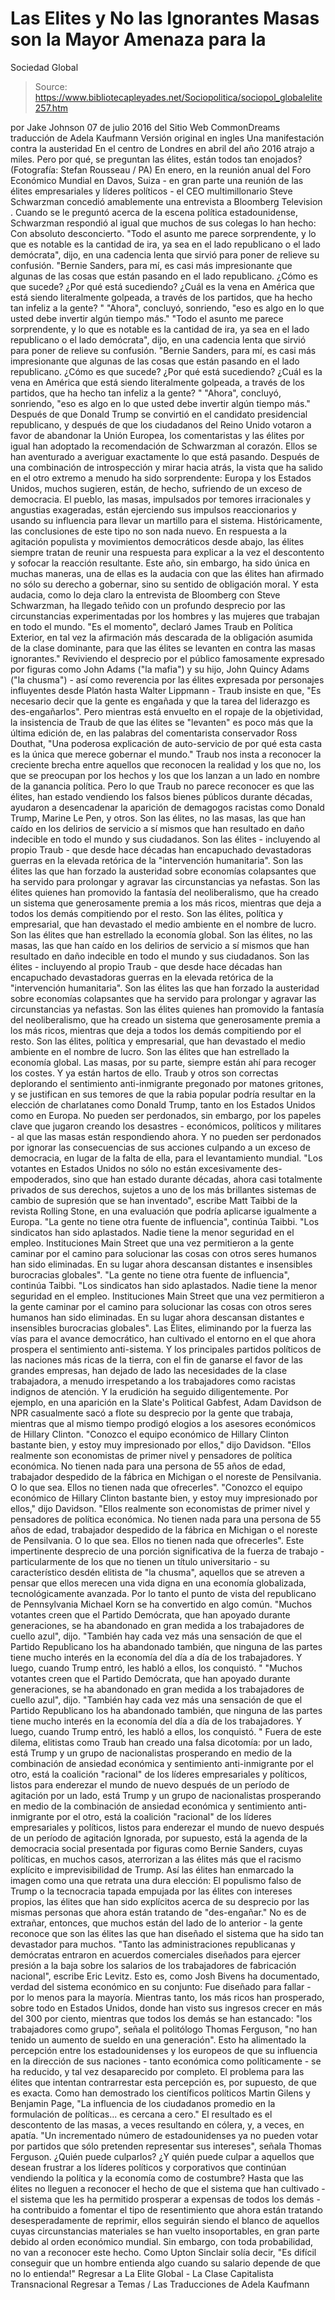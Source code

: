 # Las Elites y No las Ignorantes Masas son la Mayor Amenaza para la 
Sociedad Global

> Source: https://www.bibliotecapleyades.net/Sociopolitica/sociopol_globalelite257.htm

por Jake Johnson 07 de julio 2016
del Sitio Web CommonDreams
traducción de Adela Kaufmann Versión original en ingles
Una manifestación contra la austeridad
En el centro de Londres en abril del año 2016 atrajo a miles.
Pero por qué, se preguntan las élites, están todos tan enojados?
(Fotografía: Stefan Rousseau / PA)
En enero, en la reunión anual del Foro Económico Mundial en Davos, Suiza - en gran parte una reunión de las élites empresariales y líderes políticos - el CEO multimillonario Steve Schwarzman concedió amablemente una entrevista a Bloomberg Television .
Cuando se le preguntó acerca de la escena política estadounidense, Schwarzman respondió al igual que muchos de sus colegas lo han hecho:
Con absoluto desconcierto.
"Todo el asunto me parece sorprendente, y lo que es notable es la cantidad de ira, ya sea en el lado republicano o el lado demócrata", dijo, en una cadencia lenta que sirvió para poner de relieve su confusión. "Bernie Sanders, para mí, es casi más impresionante que algunas de las cosas que están pasando en el lado republicano. ¿Cómo es que sucede? ¿Por qué está sucediendo? ¿Cuál es la vena en América que está siendo literalmente golpeada, a través de los partidos, que ha hecho tan infeliz a la gente? " "Ahora", concluyó, sonriendo, "eso es algo en lo que usted debe invertir algún tiempo más."
"Todo el asunto me parece sorprendente, y lo que es notable es la cantidad de ira, ya sea en el lado republicano o el lado demócrata", dijo, en una cadencia lenta que sirvió para poner de relieve su confusión.
"Bernie Sanders, para mí, es casi más impresionante que algunas de las cosas que están pasando en el lado republicano. ¿Cómo es que sucede? ¿Por qué está sucediendo? ¿Cuál es la vena en América que está siendo literalmente golpeada, a través de los partidos, que ha hecho tan infeliz a la gente? "
"Ahora", concluyó, sonriendo, "eso es algo en lo que usted debe invertir algún tiempo más."
Después de que Donald Trump se convirtió en el candidato presidencial republicano, y después de que los ciudadanos del Reino Unido votaron a favor de abandonar la Unión Europea, los comentaristas y las élites por igual han adoptado la recomendación de Schwarzman al corazón.
Ellos se han aventurado a averiguar exactamente lo que está pasando.
Después de una combinación de introspección y mirar hacia atrás, la vista que ha salido en el otro extremo a menudo ha sido sorprendente:
Europa y los Estados Unidos, muchos sugieren, están, de hecho, sufriendo de un exceso de democracia.
El pueblo, las masas, impulsados por temores irracionales y angustias exageradas, están ejerciendo sus impulsos reaccionarios y usando su influencia para llevar un martillo para el sistema.
Históricamente, las conclusiones de este tipo no son nada nuevo.
En respuesta a la agitación populista y movimientos democráticos desde abajo, las élites siempre tratan de reunir una respuesta para explicar a la vez el descontento y sofocar la reacción resultante.
Este año, sin embargo, ha sido única en muchas maneras, una de ellas es la audacia con que las élites han afirmado no sólo su derecho a gobernar, sino su sentido de obligación moral.
Y esta audacia, como lo deja claro la entrevista de Bloomberg con Steve Schwarzman, ha llegado teñido con un profundo desprecio por las circunstancias experimentadas por los hombres y las mujeres que trabajan en todo el mundo.
"Es el momento", declaró James Traub en Política Exterior, en tal vez la afirmación más descarada de la obligación asumida de la clase dominante, para que las élites se levanten en contra las masas ignorantes."
Reviviendo el desprecio por el público famosamente expresado por figuras como John Adams ("la mafia") y su hijo, John Quincy Adams ("la chusma") - así como reverencia por las élites expresada por personajes influyentes desde Platón hasta Walter Lippmann - Traub insiste en que,
"Es necesario decir que la gente es engañada y que la tarea del liderazgo es des-engañarlos".
Pero mientras está envuelto en el ropaje de la objetividad, la insistencia de Traub de que las élites se "levanten" es poco más que la última edición de, en las palabras del comentarista conservador Ross Douthat,
"Una poderosa explicación de auto-servicio de por qué esta casta es la única que merece gobernar el mundo."
Traub nos insta a reconocer la creciente brecha entre aquellos que reconocen la realidad y los que no, los que se preocupan por los hechos y los que los lanzan a un lado en nombre de la ganancia política.
Pero lo que Traub no parece reconocer es que las élites, han estado vendiendo los falsos bienes públicos durante décadas, ayudaron a desencadenar la aparición de demagogos racistas como Donald Trump, Marine Le Pen, y otros.
Son las élites, no las masas, las que han caído en los delirios de servicio a sí mismos que han resultado en daño indecible en todo el mundo y sus ciudadanos. Son las élites - incluyendo al propio Traub - que desde hace décadas han encapuchado devastadoras guerras en la elevada retórica de la "intervención humanitaria". Son las élites las que han forzado la austeridad sobre economías colapsantes que ha servido para prolongar y agravar las circunstancias ya nefastas. Son las élites quienes han promovido la fantasía del neoliberalismo, que ha creado un sistema que generosamente premia a los más ricos, mientras que deja a todos los demás compitiendo por el resto. Son las élites, política y empresarial, que han devastado el medio ambiente en el nombre de lucro. Son las élites que han estrellado la economía global.
Son las élites, no las masas, las que han caído en los delirios de servicio a sí mismos que han resultado en daño indecible en todo el mundo y sus ciudadanos.
Son las élites - incluyendo al propio Traub - que desde hace décadas han encapuchado devastadoras guerras en la elevada retórica de la "intervención humanitaria".
Son las élites las que han forzado la austeridad sobre economías colapsantes que ha servido para prolongar y agravar las circunstancias ya nefastas.
Son las élites quienes han promovido la fantasía del neoliberalismo, que ha creado un sistema que generosamente premia a los más ricos, mientras que deja a todos los demás compitiendo por el resto.
Son las élites, política y empresarial, que han devastado el medio ambiente en el nombre de lucro.
Son las élites que han estrellado la economía global.
Las masas, por su parte, siempre están ahí para recoger los costes.
Y ya están hartos de ello.
Traub y otros son correctas deplorando el sentimiento anti-inmigrante pregonado por matones gritones, y se justifican en sus temores de que la rabia popular podría resultar en la elección de charlatanes como Donald Trump, tanto en los Estados Unidos como en Europa.
No pueden ser perdonados, sin embargo, por los papeles clave que jugaron creando los desastres - económicos, políticos y militares - al que las masas están respondiendo ahora.
Y no pueden ser perdonados por ignorar las consecuencias de sus acciones culpando a un exceso de democracia, en lugar de la falta de ella, para el levantamiento mundial.
"Los votantes en Estados Unidos no sólo no están excesivamente des-empoderados, sino que han estado durante décadas, ahora casi totalmente privados de sus derechos, sujetos a uno de los más brillantes sistemas de cambio de supresión que se han inventado", escribe Matt Taibbi de la revista Rolling Stone, en una evaluación que podría aplicarse igualmente a Europa.
"La gente no tiene otra fuente de influencia", continúa Taibbi. "Los sindicatos han sido aplastados. Nadie tiene la menor seguridad en el empleo. Instituciones Main Street que una vez permitieron a la gente caminar por el camino para solucionar las cosas con otros seres humanos han sido eliminadas. En su lugar ahora descansan distantes e insensibles burocracias globales".
"La gente no tiene otra fuente de influencia", continúa Taibbi.
"Los sindicatos han sido aplastados. Nadie tiene la menor seguridad en el empleo. Instituciones Main Street que una vez permitieron a la gente caminar por el camino para solucionar las cosas con otros seres humanos han sido eliminadas.
En su lugar ahora descansan distantes e insensibles burocracias globales".
Las Élites, eliminando por la fuerza las vías para el avance democrático, han cultivado el entorno en el que ahora prospera el sentimiento anti-sistema.
Y los principales partidos políticos de las naciones más ricas de la tierra, con el fin de ganarse el favor de las grandes empresas, han dejado de lado las necesidades de la clase trabajadora, a menudo irrespetando a los trabajadores como racistas indignos de atención.
Y la erudición ha seguido diligentemente.
Por ejemplo, en una aparición en la Slate's Political Gabfest, Adam Davidson de NPR casualmente sacó a flote su desprecio por la gente que trabaja, mientras que al mismo tiempo prodigó elogios a los asesores económicos de Hillary Clinton.
"Conozco el equipo económico de Hillary Clinton bastante bien, y estoy muy impresionado por ellos," dijo Davidson. "Ellos realmente son economistas de primer nivel y pensadores de política económica. No tienen nada para una persona de 55 años de edad, trabajador despedido de la fábrica en Michigan o el noreste de Pensilvania. O lo que sea. Ellos no tienen nada que ofrecerles".
"Conozco el equipo económico de Hillary Clinton bastante bien, y estoy muy impresionado por ellos," dijo Davidson.
"Ellos realmente son economistas de primer nivel y pensadores de política económica. No tienen nada para una persona de 55 años de edad, trabajador despedido de la fábrica en Michigan o el noreste de Pensilvania. O lo que sea.
Ellos no tienen nada que ofrecerles".
Este impertinente desprecio de una porción significativa de la fuerza de trabajo - particularmente de los que no tienen un título universitario - su característico desdén elitista de "la chusma", aquellos que se atreven a pensar que ellos merecen una vida digna en una economía globalizada, tecnológicamente avanzada.
Por lo tanto el punto de vista del republicano de Pennsylvania Michael Korn se ha convertido en algo común.
"Muchos votantes creen que el Partido Demócrata, que han apoyado durante generaciones, se ha abandonado en gran medida a los trabajadores de cuello azul", dijo. "También hay cada vez más una sensación de que el Partido Republicano los ha abandonado también, que ninguna de las partes tiene mucho interés en la economía del día a día de los trabajadores. Y luego, cuando Trump entró, les habló a ellos, los conquistó. "
"Muchos votantes creen que el Partido Demócrata, que han apoyado durante generaciones, se ha abandonado en gran medida a los trabajadores de cuello azul", dijo.
"También hay cada vez más una sensación de que el Partido Republicano los ha abandonado también, que ninguna de las partes tiene mucho interés en la economía del día a día de los trabajadores. Y luego, cuando Trump entró, les habló a ellos, los conquistó. "
Fuera de este dilema, elitistas como Traub han creado una falsa dicotomía:
por un lado, está Trump y un grupo de nacionalistas prosperando en medio de la combinación de ansiedad económica y sentimiento anti-inmigrante por el otro, está la coalición "racional" de los líderes empresariales y políticos, listos para enderezar el mundo de nuevo después de un período de agitación
por un lado, está Trump y un grupo de nacionalistas prosperando en medio de la combinación de ansiedad económica y sentimiento anti-inmigrante
por el otro, está la coalición "racional" de los líderes empresariales y políticos, listos para enderezar el mundo de nuevo después de un período de agitación
Ignorada, por supuesto, está la agenda de la democracia social presentada por figuras como Bernie Sanders, cuyas políticas, en muchos casos, aterrorizan a las élites más que el racismo explícito e imprevisibilidad de Trump.
Así las élites han enmarcado la imagen como una que retrata una dura elección:
El populismo falso de Trump o la tecnocracia tapada empujada por las élites con intereses propios, las élites que han sido explícitos acerca de su desprecio por las mismas personas que ahora están tratando de "des-engañar."
No es de extrañar, entonces, que muchos están del lado de lo anterior - la gente reconoce que son las élites las que han diseñado el sistema que ha sido tan devastador para muchos.
"Tanto las administraciones republicanas y demócratas entraron en acuerdos comerciales diseñados para ejercer presión a la baja sobre los salarios de los trabajadores de fabricación nacional", escribe Eric Levitz.
Esto es, como Josh Bivens ha documentado, verdad del sistema económico en su conjunto: Fue diseñado para fallar - por lo menos para la mayoría.
Mientras tanto, los más ricos han prosperado, sobre todo en Estados Unidos, donde han visto sus ingresos crecer en más del 300 por ciento, mientras que todos los demás se han estancado:
"los trabajadores como grupo", señala el politólogo Thomas Ferguson, "no han tenido un aumento de sueldo en una generación".
Esto ha alimentado la percepción entre los estadounidenses y los europeos de que su influencia en la dirección de sus naciones - tanto económica como políticamente - se ha reducido, y tal vez desaparecido por completo.
El problema para las élites que intentan contrarrestar esta percepción es, por supuesto, de que es exacta.
Como han demostrado los científicos políticos Martin Gilens y Benjamin Page,
"La influencia de los ciudadanos promedio en la formulación de políticas... es cercana a cero."
El resultado es el descontento de las masas, a veces resultando en cólera, y, a veces, en apatía.
"Un incrementado número de estadounidenses ya no pueden votar por partidos que sólo pretenden representar sus intereses", señala Thomas Ferguson.
¿Quién puede culparlos? ¿Y quién puede culpar a aquellos que desean frustrar a los líderes políticos y corporativos que continúan vendiendo la política y la economía como de costumbre?
Hasta que las élites no lleguen a reconocer el hecho de que el sistema que han cultivado - el sistema que les ha permitido prosperar a expensas de todos los demás - ha contribuido a fomentar el tipo de resentimiento que ahora están tratando desesperadamente de reprimir, ellos seguirán siendo el blanco de aquellos cuyas circunstancias materiales se han vuelto insoportables, en gran parte debido al orden económico mundial.
Sin embargo, con toda probabilidad, no van a reconocer este hecho.
Como Upton Sinclair solía decir,
"Es difícil conseguir que un hombre entienda algo cuando su salario depende de que no lo entienda!"
Regresar a La Elite Global - La Clase Capitalista Transnacional
Regresar a Temas / Las Traducciones de Adela Kaufmann
